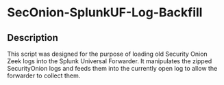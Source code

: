 # SecOnion-SplunkUF-Log-Backfill

## Description
This script was designed for the purpose of loading old Security Onion Zeek logs into the Splunk Universal Forwarder. It manipulates the zipped SecurityOnion logs and feeds them into the currently open log to allow the forwarder to collect them.
